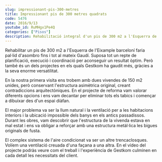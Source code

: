 ```yaml
---
slug: impressionant-pis-300-metres
title: Impressionant pis de 300 metres quadrats
code: 5476
date: 2016/9/13
youtube_id: RuMHgx1Pe4Q
categories: ["Pisos"]
description: Rehabilitació integral d'un pis de 300 m2 a l'Esquerra de l'Eixample barceloní, destacant per la transformació d'una estructura asimètrica original en un espai diàfan, tot superant reptes com l'adequació de la llum natural, la ventilació i el reforç de l'estructura.
---
```


Rehabilitar un pis de 300 m2 a l'Esquerra de l'Eixample barceloní faria pal·lid d'asombro fins i tot al mateix Gaudí. Suposa tot un repte de planificació, execució i coordinació per aconseguir un resultat òptim. Però també és un dels projectes en els quals Gestkom ha gaudit més, gràcies a la seva enorme versatilitat.

En la nostra primera visita ens trobem amb dues vivendes de 150 m2 unides, però conservant l'estructura asimètrica original, creant contradiccions arquitectòniques. En el projecte de reforma vam valorar diferents opcions i ens vam decantar per eliminar tots els tabics i començar a dibuixar des d'un espai diàfan.

El major problema va ser la llum natural i la ventilació per a les habitacions interiors i la ubicació impossible dels banys en els antics passadissos. Durant les obres, vam descobrir que l'estructura de la vivenda estava en mal estat i ens va obligar a reforçar amb una estructura metàl·lica les bigues originals de fusta.

El complex sistema de l'aire condicionat va ser un altre trencaclosques. Volíem una ventilació creuada d'una façana a una altra. En el vídeo del projecte podràs veure com el treball i l'experiència de Gestkom culminen en cada detall les necessitats del client.

